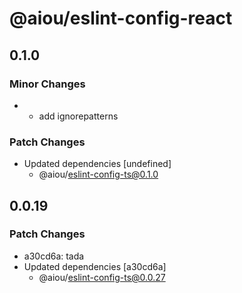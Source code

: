 # @aiou/eslint-config-react

## 0.1.0

### Minor Changes

- - add ignorepatterns

### Patch Changes

- Updated dependencies [undefined]
  - @aiou/eslint-config-ts@0.1.0

## 0.0.19

### Patch Changes

- a30cd6a: tada
- Updated dependencies [a30cd6a]
  - @aiou/eslint-config-ts@0.0.27
